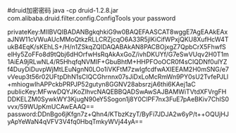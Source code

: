 #druid加密密码
java -cp druid-1.2.8.jar com.alibaba.druid.filter.config.ConfigTools your password

privateKey:MIIBVQIBADANBgkqhkiG9w0BAQEFAASCAT8wggE7AgEAAkEAxaJNW11cVWuAUcMMoQtkzRLLCRZjcqO6A33R5jlKiCifWPxjQKU8XufHcW4TukB4EqK/sKEhLS+/H/n1ZSkqZQIDAQABAkAN8PACBOjxgZ7QpbCrX5FhwfSelHy5ZoFFo8d9tQbj6dHOrfwHsRqAkAxGoZ/ivhDKUYf/G7eSwVUqv2H0T1m1AiEA9jRLwNL4/R5HhqfqNVMIF+GbuBhtM+HHPFOoOCR0f4sCIQDNf0ulYZf4DuyDiDuvpWjMtLEuNgnN0LOo1iVKFtM7zwIgfcdfwAXIEEAM2H0mSNG/e7vVeup3t56r02UFtpDhN1sCIQCGhrnnx07sJiDxLoMcRmWn9PY0sU2TvfePJLl+mhiogwIhAPPckbPRPJP52gutyn8GGNV28absrzjA6thi6KAej1aC
publicKey:MFwwDQYJKoZIhvcNAQEBBQADSwAwSAJBAMWiTVtdXFVrgFHDDKELZM0SywkWY3KjugN90eY5Sogon1j8Y0ClPF7nx3FuE7pAeBKiv7ChIS0vvx/59WUpKmUCAwEAAQ==
password:DDnBgo6jKfgn7z+Qhn4/KTbzKzyT/ByFi7JDJA2w6yP/t++OQUjHJyApYeWaN4qVFV3V4fq0HbqTmkyWVj44yA==